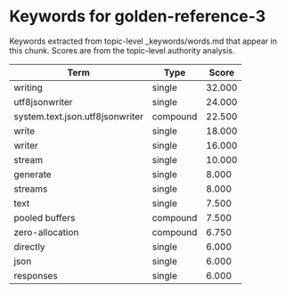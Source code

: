# Keywords for golden-reference-3

Keywords extracted from topic-level _keywords/words.md that appear in this chunk.
Scores are from the topic-level authority analysis.

| Term | Type | Score |
|------|------|-------|
| writing | single | 32.000 |
| utf8jsonwriter | single | 24.000 |
| system.text.json.utf8jsonwriter | compound | 22.500 |
| write | single | 18.000 |
| writer | single | 16.000 |
| stream | single | 10.000 |
| generate | single | 8.000 |
| streams | single | 8.000 |
| text | single | 7.500 |
| pooled buffers | compound | 7.500 |
| zero-allocation | compound | 6.750 |
| directly | single | 6.000 |
| json | single | 6.000 |
| responses | single | 6.000 |
